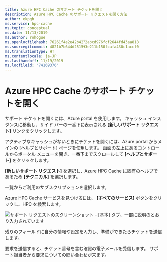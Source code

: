 ```yaml
---
title: Azure HPC Cache のサポート チケットを開く
description: Azure HPC Cache のサポート リクエストを開く方法
author: ekpgh
ms.service: hpc-cache
ms.topic: conceptual
ms.date: 11/13/2019
ms.author: rohogue
ms.openlocfilehash: 76261f4e2e42b4272abcd976fcf2644fd43aa818
ms.sourcegitcommit: 4821b7b644d251593e211b150fcafa430c1accf0
ms.translationtype: HT
ms.contentlocale: ja-JP
ms.lasthandoff: 11/19/2019
ms.locfileid: "74169376"
---
```

# <a name="open-a-support-ticket-for-azure-hpc-cache"></a>Azure HPC Cache のサポート チケットを開く

サポート チケットを開くには、Azure portal を使用します。 キャッシュ インスタンスに移動し、サイド バーの一番下に表示される **[新しいサポート リクエスト]** リンクをクリックします。

アクティブなキャッシュがないときにチケットを開くには、Azure portal からメインの [ヘルプとサポート] ページを使用します。 画面の左上にあるコントロールからポータル メニューを開き、一番下までスクロールして **[ヘルプとサポート]** をクリックします。

**[新しいサポート リクエスト]** を選択し、Azure HPC Cache に固有のヘルプであるため **[テクニカル]** を選択します。

一覧からご利用のサブスクリプションを選択します。

Azure HPC Cache サービスを見つけるには、 **[すべてのサービス]** ボタンをクリックし、HPC を検索します。

![サポート リクエストのスクリーンショット - [基本] タブ、一部に説明のとおり入力されています](media/hpc-cache-support-request.png)

残りのフィールドに自分の情報や設定を入力し、準備ができたらチケットを送信します。

要求を送信すると、チケット番号を含む確認の電子メールを受信します。 サポート担当者から要求についての問い合わせが来ます。
